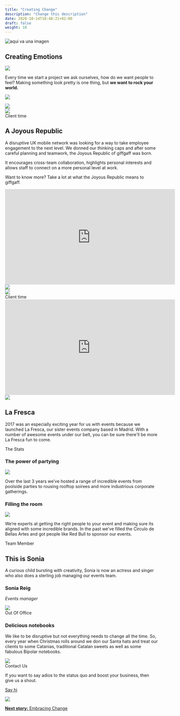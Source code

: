 ```yaml
---
title: "Creating Change"
description: "Change this description"
date: 2020-10-14T18:48:21+02:00
draft: false
weight: 10
---
```


<section class="container-fluid sides-header">
    <div class="row concept">
        <div class="col-xs-12">
            <p class="center"><img src="/images/creating-emotions.jpg" alt="aqui va una imagen"></p></div>
    </div>
    <div class="row foot">
        <div class="col-xs-6 footpat"><div class="yellow"></div></div>
        <div class="col-xs-6 footpat"><div class="blue"></div></div>
    </div>
    <div class="row title">
        <div class="col-xs-12">
            <h1 class="center">Creating Emotions</h1>
        </div>
    </div>
</section>
<section class="intro">
    <div class="container">
        <div class="row bg">
            <div class="col-xs-12 col-md-3 col-md-offset-4"><img src="/images/imgContent/intro-bg-2.png"></div>
        </div>
        <div class="row content">
            <div class="col-xs-12 col-md-4 col-md-offset-1"><p>Every time we start a project we ask ourselves, how do we want people to feel? Making something look pretty is one thing, but <strong>we want to rock your world.</strong></p></div>
            <div class="col-xs-12 col-md-6 col-md-offset-1"><p><img src="/images/imgContent/BA_creating_emotions_top_img.gif" class="img-responsive"></p></div>
        </div>
    </div>
</section>
<section class="main-area-wrapper">
    <div class="cont-video v2 purple">
        <div class="container">
            <div class="row bg">
                <div class="col-md-10 col-md-offset-2 col-lg-10 col-lg-offset-1 md-show xs-hide"><img src="assets/imgContent/yellow-texture-1-hrz.png"></div>
                <div class="col-xs-4 col-xs-offset-8 xs-show md-hide"><img src="/images/imgContent/yellow-texture-1.png"></div>
            </div>
            <div class="row content">
                <div class="col-xs-11 col-sm-8 col-md-6 first">
                    <div class="col-xs-12 col-md-12 first">	
                        <div class="tag">Client time</div>							
                        <h2>A Joyous Republic</h2>
                        <p>A disruptive UK mobile network was looking for a way to take employee engagement to the next level. We donned our thinking caps and after some careful planning and teamwork, the Joyous Republic of giffgaff was born.</p>
                        <p>It encourages cross-team collaboration, highlights personal interests and allows staff to connect on a more personal level at work.</p>
                        <p>Want to know more? Take a lot at what the Joyous Republic means to giffgaff.</p>
                    </div>
                </div>
                <div class="col-xs-12 col-md-6 second">
                    <div class="video">
                        <iframe width="560" height="315" src="https://www.youtube-nocookie.com/embed/pMQ5ql7RM9A?autoplay=0&playlist=pMQ5ql7RM9A&loop=1&autohide=1&rel=0&mute=1&origin=http://bipolar-artist.com" frameborder="0" allow="accelerometer; autoplay; encrypted-media; gyroscope; picture-in-picture" allowfullscreen></iframe>
                    </div>									
                </div>
            </div>
        </div>
    </div>
</section>
<section class="main-area-wrapper">
    <div class="cont-video v2 green">
        <div class="container">
            <div class="row bg">
                <div class="col-md-5 col-md-offset-3 md-show xs-hide"><img src="/images/imgContent/green-lines-texture-1-hrz.png"></div>
                <div class="col-xs-12 xs-show md-hide"><img src="/images/imgContent/green-lines-texture-1.png"></div>
            </div>
            <div class="row content">
                <div class="col-xs-12 col-md-6 first no-bg">
                    <div class="tag">Client time</div>
                    <div class="video">
                        <iframe width="560" height="315" src="https://www.youtube-nocookie.com/embed/jbAGNyIAtJM?autoplay=0&playlist=jbAGNyIAtJM&loop=1&autohide=1&rel=0&mute=0&origin=http://bipolar-artist.com" frameborder="0" allow="accelerometer; autoplay; encrypted-media; gyroscope; picture-in-picture" allowfullscreen></iframe>		
                    </div>						
                </div>
                <div class="col-xs-12 col-md-6 second">
                    <div class="col-xs-4 col-md-2 col-md-offset-6 img">
                        <img src="/images/imgContent/icon-headphones.png" class="img-responsive">
                    </div>
                    <div class="col-xs-7 col-xs-offset-1 col-md-12 content">
                        <h2>La Fresca</h2>
                        <p>2017 was an especially exciting year for us with events because we launched La Fresca, our sister events company based in Madrid. With a number of awesome events under our belt, you can be sure there'll be more La Fresca fun to come.</strong></p>
                    </div>
                </div>
            </div>
        </div>
    </div>
</section>

<section class="main-area-wrapper">
    <div class="one-cont-one-cont-1">
        <div class="container">
            <div class="row content">
                <div class="tag">The Stats</div>
                <div class="col-xs-12 col-md-6 first  bg-gray-1">
                    <div class="col-md-8 col-md-offset-2">
                        <h3>The power of partying</h3>
                    </div>
                    <div class="col-md-12">
                        <img src="/images/imgContent/BA-creating-emotions-stats-events-1.png" class="img-responsive" style="min-height:auto;">
                    </div>
                    <div class="col-md-8 col-md-offset-2">
                        <p>Over the last 3 years we’ve hosted a range of incredible events from poolside parties to rousing rooftop soirees and more industrious corporate gatherings. </p>
                    </div>
                </div>
                <div class="col-xs-12 col-md-6 second ">
                    <div class="col-md-8 col-md-offset-2">
                        <h3>Filling the room</h3>
                    </div>
                    <div class="col-md-12">
                        <img src="/images/imgContent/BA-creating-emotions-stats-events-2.png" class="img-responsive" style="min-height:auto;">
                    </div>
                    <div class="col-md-8 col-md-offset-2">
                        <p>We’re experts at getting the right people to your event and making sure its aligned with some incredible brands. In the past we’ve filled the Circulo de Bellas Artes and got people like Red Bull to sponsor our events.</p>
                    </div>
                </div>
            </div>
        </div>
    </div>
</section>

<section class="main-area-wrapper">
    <div class="one-cont-one-img-1 yellow">
        <div class="container">
            <div class="row content">
                <div class="tag">Team Member</div>
                <div class="col-xs-12 col-md-4 col-md-offset-1 text">
                    <h2 class="superbig">This is Sonia</h2>
                    <p>A curious child bursting with creativity, Sonia is now an actress and singer who also does a sterling job managing our events team.</p>
                    <div class="memberfoot">
                        <h3 class="regular">Sonia Reig</h3>
                        <p class="small"><em>Events manager</em></p>
                    </div>
                </div>
                <div class="col-xs-12 col-md-4 col-md-offset-1 img">
                    <img src="/images/imgContent/BA-team-pictures-sonia.jpg" class="img-responsive">
                </div>
            </div>
        </div>
    </div>
</section>

<section class="main-area-wrapper">
    <div class="one-cont-one-cont-1">
        <div class="container">
            <div class="row content">
                <div class="tag">Out Of Office</div>
                <div class="col-xs-12 col-md-6 first content no-margin bg-gray-1">
                        <h3>Delicious notebooks</h3>
                        <p>We like to be disruptive but not everything needs to change all the time. So, every year when Christmas rolls around we don our Santa hats and treat our clients to some Catanias, traditional Catalan sweets as well as some fabulous Bipolar notebooks.</p>
                </div>
                <div class="col-xs-12 col-md-6 second img">
                    <img src="/images/imgContent/BA-site-illustrations-catanias.jpg" class="img-responsive">
                </div>                
            </div>
        </div>
    </div>
</section>

<section class="main-area-wrapper">
    <div class="contact-widget purple">
        <div class="container">
            <div class="row content">
                <div class="col-xs-8 col-md-3 col-md-offset-3 first">
                    <div class="tag">Contact Us</div>
                    <p>If you want to say adios to the status quo and boost your business, then give us a shout.</p>
                    <p class="center"><a class="noted" href="contact.php">Say hi</a></p>
                </div>
                <div class="col-xs-4 col-md-3 second" style="background-image:url(/images/imgContent/graydrops-texture-1.png)">
                    <div class="col-xs-12 col-md-8 col-md-offset-2">
                        <img src="/images/imgContent/icon-contact.png" class="img-responsive">
                    </div>								
                </div>
            </div>
        </div>
    </div>
</section>

<section class="container-fluid jump-section">
    <div class="row title">
        <div class="col-xs-12 col-md-6 col-md-offset-3">
            <p class="center"><a href="/embracing-change"><strong>Next story:</strong> Embracing Change</a></p>
        </div>
    </div>
</section>